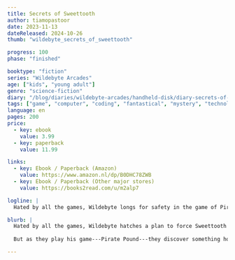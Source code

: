 ```yaml
---
title: Secrets of Sweettooth
author: tiamopastoor
date: 2023-11-13
dateReleased: 2024-10-26
thumb: "wildebyte_secrets_of_sweettooth"

progress: 100
phase: "finished"

booktype: "fiction"
series: "Wildebyte Arcades"
age: ["kids", "young adult"] 
genre: "science-fiction"
diary: "/blog/diaries/wildebyte-arcades/handheld-disk/diary-secrets-of-sweettooth/"
tags: ["game", "computer", "coding", "fantastical", "mystery", "technology", "adventure"]
language: en
pages: 200
price:
  - key: ebook
    value: 3.99
  - key: paperback
    value: 11.99

links: 
  - key: Ebook / Paperback (Amazon)
    value: https://www.amazon.nl/dp/B0DHC78ZWB
  - key: Ebook / Paperback (Other major stores)
    value: https://books2read.com/u/m2alp7

logline: |
  Hated by all the games, Wildebyte longs for safety in the game of Pirate Sweettooth. Fighting to become his friend, and find a way to Gamewalk together, they discover a horrible secret and must make a choice that's the opposite of sweet.

blurb: |
  Hated by all the games, Wildebyte hatches a plan to force Sweettooth to become his friend. It would be amazing if they could travel through other video games together!
  
  But as they play his game---Pirate Pound---they discover something horrible. A choice must be made, between himself and his overwhelming loneliness, and something that could change Ludra forever. 

---
```


